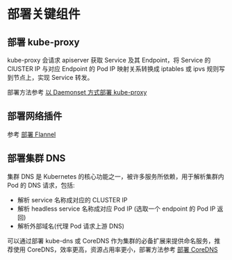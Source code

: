 # 部署关键组件

## 部署 kube-proxy

kube-proxy 会请求 apiserver 获取 Service 及其 Endpoint，将 Service 的 ClUSTER IP 与对应 Endpoint 的 Pod IP 映射关系转换成 iptables 或 ipvs 规则写到节点上，实现 Service 转发。

部署方法参考 [以 Daemonset 方式部署 kube-proxy](/deploy/addons/kube-proxy.md)

## 部署网络插件

参考 [部署 Flannel](/plan/network/flannel/deploy.md)

## 部署集群 DNS

集群 DNS 是 Kubernetes 的核心功能之一，被许多服务所依赖，用于解析集群内 Pod 的 DNS 请求，包括:

* 解析 service 名称成对应的 CLUSTER IP
* 解析 headless service 名称成对应 Pod IP (选取一个 endpoint 的 Pod IP 返回)
* 解析外部域名(代理 Pod 请求上游 DNS)

可以通过部署 kube-dns 或 CoreDNS 作为集群的必备扩展来提供命名服务，推荐使用 CoreDNS，效率更高，资源占用率更小，部署方法参考 [部署 CoreDNS](/deploy/addons/coredns.md)

